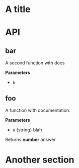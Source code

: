 # A title

# API

## bar

A second function with docs


**Parameters**

-   `b`  




## foo

A function with documentation.


**Parameters**

-   `a`  {string} blah



Returns **number** answer




# Another section
